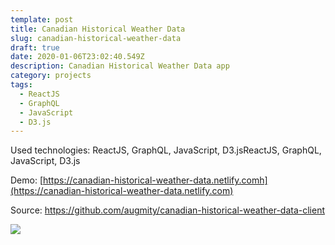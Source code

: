 ```yaml
---
template: post
title: Canadian Historical Weather Data
slug: canadian-historical-weather-data
draft: true
date: 2020-01-06T23:02:40.549Z
description: Canadian Historical Weather Data app
category: projects
tags:
  - ReactJS
  - GraphQL
  - JavaScript
  - D3.js
---
```

Used technologies: ReactJS, GraphQL, JavaScript, D3.jsReactJS, GraphQL, JavaScript, D3.js

Demo: [https://canadian-historical-weather-data.netlify.comh](https://canadian-historical-weather-data.netlify.com)

Source: <https://github.com/augmity/canadian-historical-weather-data-client>



![](/media/canadian-weather-data-1.png)

